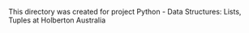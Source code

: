 This directory was created for project Python - Data Structures: Lists, Tuples at Holberton Australia

